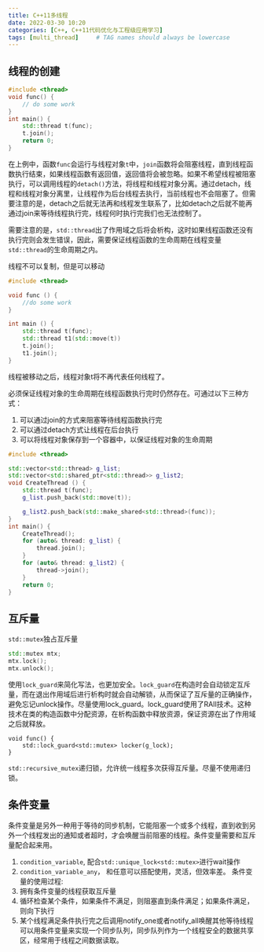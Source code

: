 ```yaml
---
title: C++11多线程
date: 2022-03-30 10:20
categories: [C++, C++11代码优化与工程级应用学习]
tags: [multi_thread]     # TAG names should always be lowercase
---
```


## 线程的创建
```c++
#include <thread>
void func() {
	// do some work
}
int main() {
	std::thread t(func);
	t.join();
	return 0;
}
```
在上例中，函数`func`会运行与线程对象`t`中，`join`函数将会阻塞线程，直到线程函数执行结束，如果线程函数有返回值，返回值将会被忽略。如果不希望线程被阻塞执行，可以调用线程的`detach()`方法，将线程和线程对象分离。通过detach，线程和线程对象分离里，让线程作为后台线程去执行，当前线程也不会阻塞了。但需要注意的是，detach之后就无法再和线程发生联系了，比如detach之后就不能再通过join来等待线程执行完，线程何时执行完我们也无法控制了。

需要注意的是，`std::thread`出了作用域之后将会析构，这时如果线程函数还没有执行完则会发生错误，因此，需要保证线程函数的生命周期在线程变量`std::thread`的生命周期之内。

线程不可以复制，但是可以移动
```c++
#include <thread>

void func () {
	//do some work
}

int main () {
	std::thread t(func);
	std::thread t1(std::move(t))
	t.join();
	t1.join();
}
```

线程被移动之后，线程对象t将不再代表任何线程了。

必须保证线程对象的生命周期在线程函数执行完时仍然存在。可通过以下三种方式：
1. 可以通过join的方式来阻塞等待线程函数执行完
2. 可以通过detach方式让线程在后台执行
3. 可以将线程对象保存到一个容器中，以保证线程对象的生命周期

```c++
#include <thread>

std::vector<std::thread> g_list;
std::vector<std::shared_ptr<std::thread>> g_list2;
void CreateThread () {
	std::thread t(func);
	g_list.push_back(std::move(t));

	g_list2.push_back(std::make_shared<std::thread>(func));
}
int main() {
	CreateThread();
	for (auto& thread: g_list) {
		thread.join();
	}
	for (auto& thread: g_list2) {
		thread->join();
	}
	return 0;
}
```

## 互斥量
`std::mutex`独占互斥量
``` c++
std::mutex mtx;
mtx.lock();
mtx.unlock();
```
使用`lock_guard`来简化写法，也更加安全。`lock_guard`在构造时会自动锁定互斥量，而在退出作用域后进行析构时就会自动解锁，从而保证了互斥量的正确操作，避免忘记unlock操作。尽量使用lock_guard。lock_guard使用了RAII技术。这种技术在类的构造函数中分配资源，在析构函数中释放资源，保证资源在出了作用域之后就释放。

```
void func() {
	std::lock_guard<std::mutex> locker(g_lock);
}
```

`std::recursive_mutex`递归锁，允许统一线程多次获得互斥量。尽量不使用递归锁。

## 条件变量
条件变量是另外一种用于等待的同步机制，它能阻塞一个或多个线程，直到收到另外一个线程发出的通知或者超时，才会唤醒当前阻塞的线程。条件变量需要和互斥量配合起来用。
1. `condition_variable`, 配合`std::unique_lock<std::mutex>`进行wait操作
2. `condition_variable_any`， 和任意可以搭配使用，灵活，但效率差。
条件变量的使用过程:
1. 拥有条件变量的线程获取互斥量
2. 循环检查某个条件，如果条件不满足，则阻塞直到条件满足；如果条件满足，则向下执行
3. 某个线程满足条件执行完之后调用notify_one或者notify_all唤醒其他等待线程
可以用条件变量来实现一个同步队列，同步队列作为一个线程安全的数据共享区，经常用于线程之间数据读取。